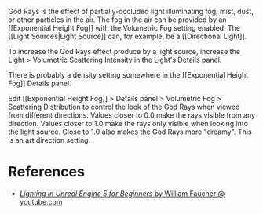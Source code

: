 God Rays is the effect of partially-occluded light illuminating fog, mist, dust, or other particles in the air.
The fog in the air can be provided by an [[Exponential Height Fog]] with the Volumetric Fog setting enabled.
The [[Light Sources|Light Source]] can, for example, be a [[Directional Light]].

To increase the God Rays effect produce by a light source, increase the Light > Volumetric Scattering Intensity in the Light's Details panel.

There is probably a density setting somewhere in the [[Exponential Height Fog]] Details panel.

Edit [[Exponential Height Fog]] > Details panel > Volumetric Fog > Scattering Distribution to control the look of the God Rays when viewed from different directions.
Values closer to 0.0 make the rays visible from any direction.
Values closer to 1.0 make the rays only visible when looking into the light source.
Close to 1.0 also makes the God Rays more "dreamy".
This is an art direction setting.

# References

- [_Lighting in Unreal Engine 5 for Beginners_ by William Faucher @ youtube.com](https://youtu.be/fSbBsXbjxPo?t=2037)

